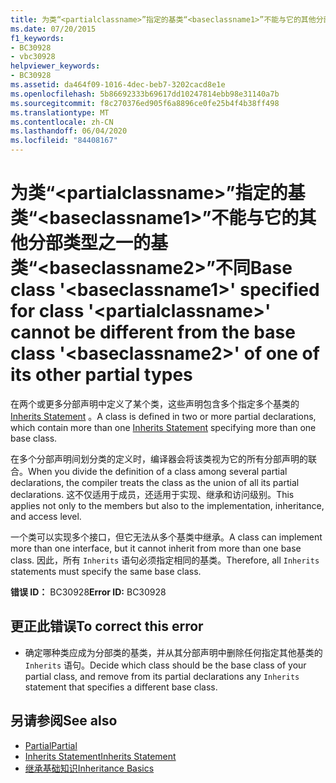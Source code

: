 ```yaml
---
title: 为类“<partialclassname>”指定的基类“<baseclassname1>”不能与它的其他分部类型之一的基类“<baseclassname2>”不同
ms.date: 07/20/2015
f1_keywords:
- BC30928
- vbc30928
helpviewer_keywords:
- BC30928
ms.assetid: da464f09-1016-4dec-beb7-3202cacd8e1e
ms.openlocfilehash: 5b86692333b69617dd10247814ebb98e31140a7b
ms.sourcegitcommit: f8c270376ed905f6a8896ce0fe25b4f4b38ff498
ms.translationtype: MT
ms.contentlocale: zh-CN
ms.lasthandoff: 06/04/2020
ms.locfileid: "84408167"
---
```

# <a name="base-class-baseclassname1-specified-for-class-partialclassname-cannot-be-different-from-the-base-class-baseclassname2-of-one-of-its-other-partial-types"></a><span data-ttu-id="75a59-102">为类“\<partialclassname>”指定的基类“\<baseclassname1>”不能与它的其他分部类型之一的基类“\<baseclassname2>”不同</span><span class="sxs-lookup"><span data-stu-id="75a59-102">Base class '\<baseclassname1>' specified for class '\<partialclassname>' cannot be different from the base class '\<baseclassname2>' of one of its other partial types</span></span>
<span data-ttu-id="75a59-103">在两个或更多分部声明中定义了某个类，这些声明包含多个指定多个基类的 [Inherits Statement](../language-reference/statements/inherits-statement.md) 。</span><span class="sxs-lookup"><span data-stu-id="75a59-103">A class is defined in two or more partial declarations, which contain more than one [Inherits Statement](../language-reference/statements/inherits-statement.md) specifying more than one base class.</span></span>  
  
 <span data-ttu-id="75a59-104">在多个分部声明间划分类的定义时，编译器会将该类视为它的所有分部声明的联合。</span><span class="sxs-lookup"><span data-stu-id="75a59-104">When you divide the definition of a class among several partial declarations, the compiler treats the class as the union of all its partial declarations.</span></span> <span data-ttu-id="75a59-105">这不仅适用于成员，还适用于实现、继承和访问级别。</span><span class="sxs-lookup"><span data-stu-id="75a59-105">This applies not only to the members but also to the implementation, inheritance, and access level.</span></span>  
  
 <span data-ttu-id="75a59-106">一个类可以实现多个接口，但它无法从多个基类中继承。</span><span class="sxs-lookup"><span data-stu-id="75a59-106">A class can implement more than one interface, but it cannot inherit from more than one base class.</span></span> <span data-ttu-id="75a59-107">因此，所有 `Inherits` 语句必须指定相同的基类。</span><span class="sxs-lookup"><span data-stu-id="75a59-107">Therefore, all `Inherits` statements must specify the same base class.</span></span>  
  
 <span data-ttu-id="75a59-108">**错误 ID：** BC30928</span><span class="sxs-lookup"><span data-stu-id="75a59-108">**Error ID:** BC30928</span></span>  
  
## <a name="to-correct-this-error"></a><span data-ttu-id="75a59-109">更正此错误</span><span class="sxs-lookup"><span data-stu-id="75a59-109">To correct this error</span></span>  
  
- <span data-ttu-id="75a59-110">确定哪种类应成为分部类的基类，并从其分部声明中删除任何指定其他基类的 `Inherits` 语句。</span><span class="sxs-lookup"><span data-stu-id="75a59-110">Decide which class should be the base class of your partial class, and remove from its partial declarations any `Inherits` statement that specifies a different base class.</span></span>  
  
## <a name="see-also"></a><span data-ttu-id="75a59-111">另请参阅</span><span class="sxs-lookup"><span data-stu-id="75a59-111">See also</span></span>

- [<span data-ttu-id="75a59-112">Partial</span><span class="sxs-lookup"><span data-stu-id="75a59-112">Partial</span></span>](../language-reference/modifiers/partial.md)
- [<span data-ttu-id="75a59-113">Inherits Statement</span><span class="sxs-lookup"><span data-stu-id="75a59-113">Inherits Statement</span></span>](../language-reference/statements/inherits-statement.md)
- [<span data-ttu-id="75a59-114">继承基础知识</span><span class="sxs-lookup"><span data-stu-id="75a59-114">Inheritance Basics</span></span>](../programming-guide/language-features/objects-and-classes/inheritance-basics.md)
